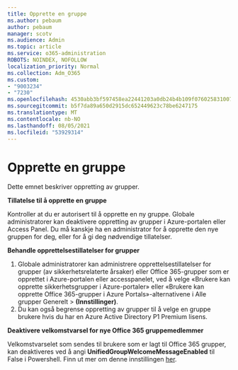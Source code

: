 ```yaml
---
title: Opprette en gruppe
ms.author: pebaum
author: pebaum
manager: scotv
ms.audience: Admin
ms.topic: article
ms.service: o365-administration
ROBOTS: NOINDEX, NOFOLLOW
localization_priority: Normal
ms.collection: Adm_O365
ms.custom:
- "9003234"
- "7230"
ms.openlocfilehash: 4530abb3bf597458ea22441203a0db24b4b109f0760258310072891014c4b454
ms.sourcegitcommit: b5f7da89a650d2915dc652449623c78be6247175
ms.translationtype: MT
ms.contentlocale: nb-NO
ms.lasthandoff: 08/05/2021
ms.locfileid: "53929314"
---
```

# <a name="create-a-group"></a>Opprette en gruppe

Dette emnet beskriver oppretting av grupper.

**Tillatelse til å opprette en gruppe**

Kontroller at du er autorisert til å opprette en ny gruppe. Globale administratorer kan deaktivere oppretting av grupper i Azure-portalen eller Access Panel. Du må kanskje ha en administrator for å opprette den nye gruppen for deg, eller for å gi deg nødvendige tillatelser.

**Behandle opprettelsestillatelser for grupper**

1. Globale administratorer kan administrere opprettelsestillatelser for grupper (av sikkerhetsrelaterte årsaker) eller Office 365-grupper som er opprettet i Azure-portalen eller accesspanelet, ved å velge «Brukere kan opprette sikkerhetsgrupper i Azure-portaler» eller «Brukere kan opprette Office 365-grupper i Azure Portals»-alternativene i Alle grupper Generelt   >  **(Innstillinger)**.
2. Du kan også begrense oppretting av grupper til å velge en gruppe brukere hvis du har en Azure Active Directory P1 Premium lisens.

**Deaktivere velkomstvarsel for nye Office 365 gruppemedlemmer**

Velkomstvarselet som sendes til brukere som er lagt til Office 365 grupper, kan deaktiveres ved å angi **UnifiedGroupWelcomeMessageEnabled** til False i Powershell. Finn ut mer om denne innstillingen [her](https://docs.microsoft.com/powershell/module/exchange/set-unifiedgroup?view=exchange-ps&preserve-view=true).

